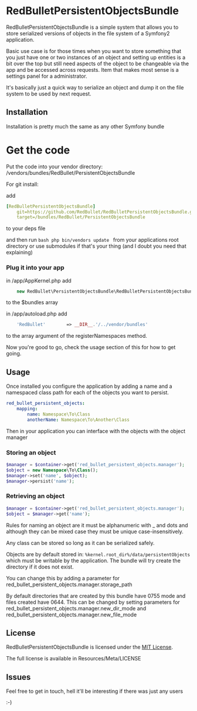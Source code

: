RedBulletPersistentObjectsBundle
================================

RedBulletPersistentObjectsBundle is a simple system that allows you to store
serialized versions of objects in the file system of a Symfony2 application.

Basic use case is for those times when you want to store something that you
just have one or two instances of an object and setting up entities is a bit
over the top but still need aspects of the object to be changeable via the app
and be accessed across requests. Item that makes most sense is a settings panel
for a administrator.

It's basically just a quick way to serialize an object and dump it on the file
system to be used by next request.

Installation
------------

Installation is pretty much the same as any other Symfony bundle

# Get the code

Put the code into your vendor directory: /vendors/bundles/RedBullet/PersistentObjectsBundle

For git install:

add
```yml
[RedBulletPersistentObjectsBundle]
    git=https://github.com/RedBullet/RedBulletPersistentObjectsBundle.git
    target=/bundles/RedBullet/PersistentObjectsBundle
```
to your deps file

and then run ```bash php bin/vendors update ``` from your applications root directory
or use submodules if that's your thing (and I doubt you need that explaining)

### Plug it into your app

in /app/AppKernel.php add
```php
    new RedBullet\PersistentObjectsBundle\RedBulletPersistentObjectsBundle()
```
to the $bundles array

in /app/autoload.php add
```php
    'RedBullet'        => __DIR__.'/../vendor/bundles'
```

to the array argument of the registerNamespaces method.

Now you're good to go, check the usage section of this for how to get going.

Usage
-----

Once installed you configure the application by adding a name and a namespaced
class path for each of the objects you want to persist.

```yaml
red_bullet_persistent_objects:
    mapping:
        name: Namespace\To\Class
        anotherName: Namespace\To\Another\Class
```

Then in your application you can interface with the objects with the object
manager

### Storing an object

```php
$manager = $container->get('red_bullet_persistent_objects.manager');
$object = new Namespace\To\Class();
$manager->set('name', $object);
$manager->persist('name');
```

### Retrieving an object
``` php
$manager = $container->get('red_bullet_persistent_objects.manager');
$object = $manager->get('name');
```

Rules for naming an object are it must be alphanumeric with _ and dots and
although they can be mixed case they must be unique case-insensitively.

Any class can be stored so long as it can be serialized safely.

Objects are by default stored in: ``%kernel.root_dir%/data/persistentObjects``
which must be writable by the application. The bundle will try create the
directory if it does not exist.

You can change this by adding a parameter for red_bullet_persistent_objects.manager.storage_path

By default directories that are created by this bundle have 0755 mode and files
created have 0644. This can be changed by setting parameters for
red_bullet_persistent_objects.manager.new_dir_mode and
red_bullet_persistent_objects.manager.new_file_mode

License
-------

RedBulletPersistentObjectsBundle is licensed under the [MIT License](https://github.com/RedBullet/RedBulletPersistentObjectsBundle/blob/master/Resources/meta/LICENSE).

The full license is available in Resources/Meta/LICENSE

Issues
------

Feel free to get in touch, hell it'll be interesting if there was just any users

:-)